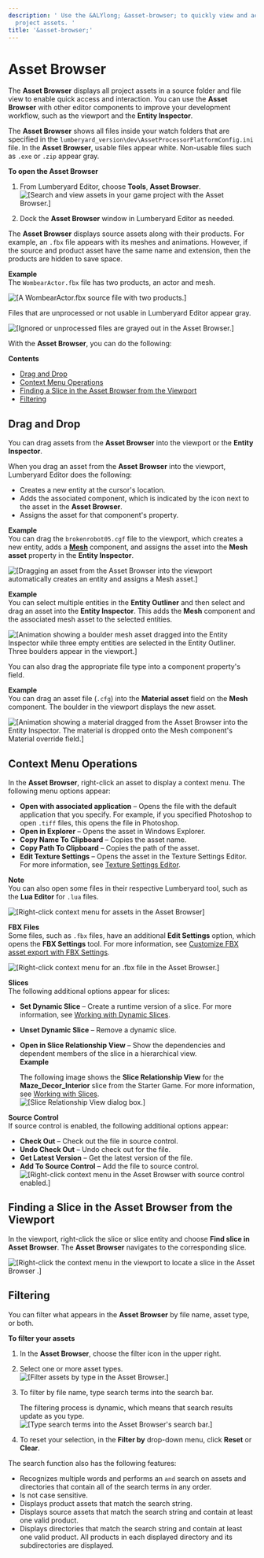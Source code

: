 ```yaml
---
description: ' Use the &ALYlong; &asset-browser; to quickly view and access your game
  project assets. '
title: '&asset-browser;'
---
```

# Asset Browser<a name="asset-browser-intro"></a>

The **Asset Browser** displays all project assets in a source folder and file view to enable quick access and interaction\. You can use the **Asset Browser** with other editor components to improve your development workflow, such as the viewport and the **Entity Inspector**\.

The **Asset Browser** shows all files inside your watch folders that are specified in the `lumberyard_version\dev\AssetProcessorPlatformConfig.ini` file\. In the **Asset Browser**, usable files appear white\. Non\-usable files such as `.exe` or `.zip` appear gray\.

**To open the Asset Browser**

1. From Lumberyard Editor, choose **Tools**, **Asset Browser**\.   
![\[Search and view assets in your game project with the Asset Browser.\]](/images/userguide/asset_browser_preview.png)

1. Dock the **Asset Browser** window in Lumberyard Editor as needed\.

The **Asset Browser** displays source assets along with their products\. For example, an `.fbx` file appears with its meshes and animations\. However, if the source and product asset have the same name and extension, then the products are hidden to save space\.

**Example**  
The `WombearActor.fbx` file has two products, an actor and mesh\.   

![\[A WombearActor.fbx source file with two products.\]](/images/userguide/asset-browser-intro-1.png)

Files that are unprocessed or not usable in Lumberyard Editor appear gray\.

![\[Ignored or unprocessed files are grayed out in the Asset Browser.\]](/images/userguide/asset-browser-grayed-out-files.png)

With the **Asset Browser**, you can do the following:

**Contents**
+ [Drag and Drop](#asset-browser-intro-drag-drop)
+ [Context Menu Operations](#asset-browser-intro-right-click-context)
+ [Finding a Slice in the Asset Browser from the Viewport](#asset-browser-intro-viewport)
+ [Filtering](#asset-browser-intro-filtering)

## Drag and Drop<a name="asset-browser-intro-drag-drop"></a>

You can drag assets from the **Asset Browser** into the viewport or the **Entity Inspector**\. 

When you drag an asset from the **Asset Browser** into the viewport, Lumberyard Editor does the following:
+ Creates a new entity at the cursor's location\.
+ Adds the associated component, which is indicated by the icon next to the asset in the **Asset Browser**\.
+ Assigns the asset for that component's property\.

**Example**  
You can drag the `brokenrobot05.cgf` file to the viewport, which creates a new entity, adds a **[Mesh](/docs/userguide/components/static-mesh.md)** component, and assigns the asset into the **Mesh asset** property in the **Entity Inspector**\.  

![\[Dragging an asset from the Asset Browser into the viewport automatically creates an entity and assigns a Mesh asset.\]](/images/userguide/asset-browser-intro-2.png)

**Example**  
You can select multiple entities in the **Entity Outliner** and then select and drag an asset into the **Entity Inspector**\. This adds the **Mesh** component and the associated mesh asset to the selected entities\.  

![\[Animation showing a boulder mesh asset dragged into the Entity Inspector while three empty entities are selected in the Entity Outliner. Three boulders appear in the viewport.\]](/images/userguide/asset-browser-intro-4.gif)

You can also drag the appropriate file type into a component property's field\. 

**Example**  
You can drag an asset file \(`.cfg`\) into the **Material asset** field on the **Mesh** component\. The boulder in the viewport displays the new asset\.  

![\[Animation showing a material dragged from the Asset Browser into the Entity Inspector. The material is dropped onto the Mesh component's Material override field.\]](/images/userguide/asset-browser-intro-3.gif)

## Context Menu Operations<a name="asset-browser-intro-right-click-context"></a>

In the **Asset Browser**, right\-click an asset to display a context menu\. The following menu options appear:
+ **Open with associated application** – Opens the file with the default application that you specify\. For example, if you specified Photoshop to open `.tiff` files, this opens the file in Photoshop\.
+ **Open in Explorer** – Opens the asset in Windows Explorer\.
+ **Copy Name To Clipboard** – Copies the asset name\.
+ **Copy Path To Clipboard** – Copies the path of the asset\.
+ **Edit Texture Settings** – Opens the asset in the Texture Settings Editor\. For more information, see [Texture Settings Editor](/docs/userguide/texture-settings-editor.md)\.

**Note**  
You can also open some files in their respective Lumberyard tool, such as the **Lua Editor** for `.lua` files\.  

![\[Right-click context menu for assets in the Asset Browser\]](/images/userguide/asset-browser-intro-right-click-context.png)

**FBX Files**  
Some files, such as `.fbx` files, have an additional **Edit Settings** option, which opens the **FBX Settings** tool\. For more information, see [Customize FBX asset export with FBX Settings](/docs/userguide/fbx/intro.md)\.

![\[Right-click context menu for an .fbx file in the Asset Browser.\]](/images/userguide/asset-browser-intro-right-click-context-fbx-tool.png)

**Slices**  
The following additional options appear for slices:
+ **Set Dynamic Slice** – Create a runtime version of a slice\. For more information, see [Working with Dynamic Slices](/docs/userguide/dynamic-slices-what-is.md)\.
+ **Unset Dynamic Slice** – Remove a dynamic slice\.
+ **Open in Slice Relationship View** – Show the dependencies and dependent members of the slice in a hierarchical view\.  
**Example**  

  The following image shows the **Slice Relationship View** for the **Maze\_Decor\_Interior** slice from the Starter Game\. For more information, see [Working with Slices](/docs/userguide/components/slices.md)\.  
![\[Slice Relationship View dialog box.\]](/images/userguide/slice-relationship-view.png)

**Source Control**  
If source control is enabled, the following additional options appear:
+ **Check Out** – Check out the file in source control\.
+ **Undo Check Out** – Undo check out for the file\.
+ **Get Latest Version** – Get the latest version of the file\.
+ **Add To Source Control** – Add the file to source control\.  
![\[Right-click context menu in the Asset Browser with source control enabled.\]](/images/userguide/asset-browser-intro-right-click-context-1.png)

## Finding a Slice in the Asset Browser from the Viewport<a name="asset-browser-intro-viewport"></a>

In the viewport, right\-click the slice or slice entity and choose **Find slice in Asset Browser**\. The **Asset Browser** navigates to the corresponding slice\.

![\[Right-click the context menu in the viewport to locate a slice in the Asset Browser .\]](/images/userguide/asset-browser-intro-viewport.png)

## Filtering<a name="asset-browser-intro-filtering"></a>

You can filter what appears in the **Asset Browser** by file name, asset type, or both\.

**To filter your assets**

1. In the **Asset Browser**, choose the filter icon in the upper right\.

1. Select one or more asset types\.  
![\[Filter assets by type in the Asset Browser.\]](/images/userguide/asset-browser-filter-by-types.png)

1. To filter by file name, type search terms into the search bar\. 

   The filtering process is dynamic, which means that search results update as you type\.  
![\[Type search terms into the Asset Browser's search bar.\]](/images/userguide/asset-browser-intro-filtering-1.png)

1. To reset your selection, in the **Filter by** drop\-down menu, click **Reset** or **Clear**\.

The search function also has the following features:
+ Recognizes multiple words and performs an `and` search on assets and directories that contain all of the search terms in any order\.
+ Is not case sensitive\.
+ Displays product assets that match the search string\.
+ Displays source assets that match the search string and contain at least one valid product\.
+ Displays directories that match the search string and contain at least one valid product\. All products in each displayed directory and its subdirectories are displayed\.